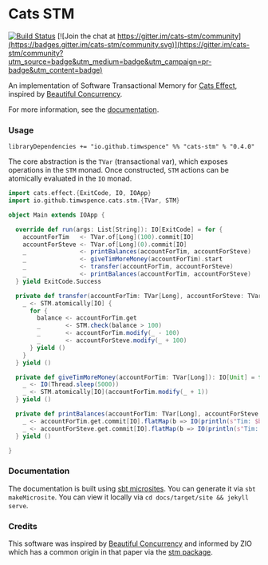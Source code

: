 # Cats STM
[![Build Status](https://travis-ci.com/TimWSpence/cats-stm.svg?branch=master)](https://travis-ci.com/TimWSpence/cats-stm) [![Join the chat at https://gitter.im/cats-stm/community](https://badges.gitter.im/cats-stm/community.svg)](https://gitter.im/cats-stm/community?utm_source=badge&utm_medium=badge&utm_campaign=pr-badge&utm_content=badge)

An implementation of Software Transactional Memory for [Cats Effect](https://typelevel.org/cats-effect/), inspired by
[Beautiful Concurrency](https://www.microsoft.com/en-us/research/wp-content/uploads/2016/02/beautiful.pdf).

For more information, see the [documentation](https://timwspence.github.io/cats-stm/).


### Usage

`libraryDependencies += "io.github.timwspence" %% "cats-stm" % "0.4.0"`

The core abstraction is the `TVar` (transactional var), which exposes operations in the
`STM` monad. Once constructed, `STM` actions can be atomically evaluated in the `IO`
monad.

```scala
import cats.effect.{ExitCode, IO, IOApp}
import io.github.timwspence.cats.stm.{TVar, STM}

object Main extends IOApp {

  override def run(args: List[String]): IO[ExitCode] = for {
    accountForTim   <- TVar.of[Long](100).commit[IO]
    accountForSteve <- TVar.of[Long](0).commit[IO]
    _               <- printBalances(accountForTim, accountForSteve)
    _               <- giveTimMoreMoney(accountForTim).start
    _               <- transfer(accountForTim, accountForSteve)
    _               <- printBalances(accountForTim, accountForSteve)
  } yield ExitCode.Success

  private def transfer(accountForTim: TVar[Long], accountForSteve: TVar[Long]): IO[Unit] = for {
    _ <- STM.atomically[IO] {
      for {
        balance <- accountForTim.get
        _       <- STM.check(balance > 100)
        _       <- accountForTim.modify(_ - 100)
        _       <- accountForSteve.modify(_ + 100)
      } yield ()
    }
  } yield ()

  private def giveTimMoreMoney(accountForTim: TVar[Long]): IO[Unit] = for {
    _ <- IO(Thread.sleep(5000))
    _ <- STM.atomically[IO](accountForTim.modify(_ + 1))
  } yield ()

  private def printBalances(accountForTim: TVar[Long], accountForSteve: TVar[Long]): IO[Unit] = for {
    _ <- accountForTim.get.commit[IO].flatMap(b => IO(println(s"Tim: $b")))
    _ <- accountForSteve.get.commit[IO].flatMap(b => IO(println(s"Tim: $b")))
  } yield ()

}
```

### Documentation

The documentation is built using [sbt microsites](https://47deg.github.io/sbt-microsites/). You
can generate it via `sbt makeMicrosite`. You can view it locally via `cd docs/target/site && jekyll serve`.

### Credits

This software was inspired by [Beautiful Concurrency](https://www.microsoft.com/en-us/research/wp-content/uploads/2016/02/beautiful.pdf) and informed by ZIO which has a common origin in that paper via the [stm package](http://hackage.haskell.org/package/stm).
